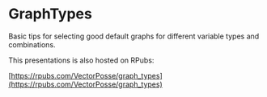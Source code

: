 # GraphTypes

Basic tips for selecting good default graphs for different variable types and combinations.

This presentations is also hosted on RPubs:

[https://rpubs.com/VectorPosse/graph_types](https://rpubs.com/VectorPosse/graph_types)
